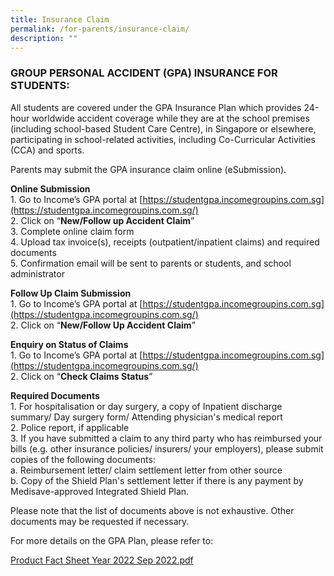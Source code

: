 ```yaml
---
title: Insurance Claim
permalink: /for-parents/insurance-claim/
description: ""
---
```

### GROUP PERSONAL ACCIDENT (GPA) INSURANCE FOR STUDENTS:

All students are covered under the GPA Insurance Plan which provides 24-hour worldwide accident coverage while they are at the school premises (including school-based Student Care Centre), in Singapore or elsewhere, participating in school-related activities, including Co-Curricular Activities (CCA) and sports.   

Parents may submit the GPA insurance claim online (eSubmission).

**Online Submission**   
1\. Go to Income’s GPA portal at [https://studentgpa.incomegroupins.com.sg](https://studentgpa.incomegroupins.com.sg/)   
2\. Click on “**New/Follow up Accident Claim**”   
3\. Complete online claim form   
4\. Upload tax invoice(s), receipts (outpatient/inpatient claims) and required documents   
5\. Confirmation email will be sent to parents or students, and school administrator

  

**Follow Up Claim Submission**   
1\. Go to Income’s GPA portal at [https://studentgpa.incomegroupins.com.sg](https://studentgpa.incomegroupins.com.sg/)   
2\. Click on “**New/Follow Up Accident Claim**”


**Enquiry on Status of Claims**    
1\. Go to Income’s GPA portal at [https://studentgpa.incomegroupins.com.sg](https://studentgpa.incomegroupins.com.sg/)    
2\. Click on “**Check Claims Status**”

  

**Required Documents**    
1\. For hospitalisation or day surgery, a copy of Inpatient discharge summary/ Day surgery form/ Attending physician's medical report   
2\. Police report, if applicable   
3\. If you have submitted a claim to any third party who has reimbursed your bills (e.g. other insurance policies/ insurers/ your employers), please submit copies of the following documents:   
a. Reimbursement letter/ claim settlement letter from other source    
b. Copy of the Shield Plan's settlement letter if there is any payment by Medisave-approved Integrated Shield Plan.    

Please note that the list of documents above is not exhaustive. Other documents may be requested if necessary.

  
For more details on the GPA Plan, please refer to:

[Product Fact Sheet Year 2022 Sep 2022.pdf](/files/Product%20Fact%20Sheet%20Year%202022%20Sep%202022.pdf)